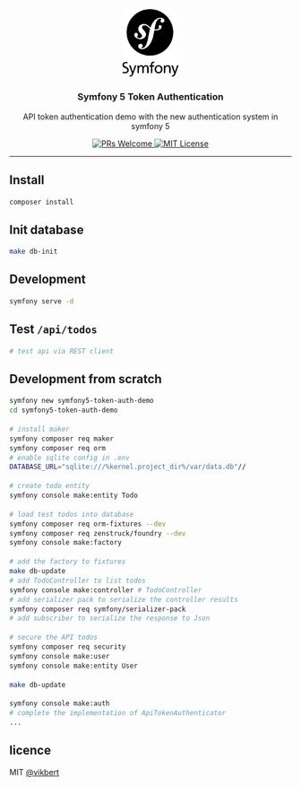 <div align="center">
  <img src="./docs/symfony.png" width="100" alt="symfony logo" />
  <h3>Symfony 5 Token Authentication</h3>
  <p>API token authentication demo with the new authentication system in symfony 5</p>

  <p>
    <a href="#">
      <img src="https://img.shields.io/badge/PRs-Welcome-brightgreen.svg?style=flat-square" alt="PRs Welcome">
    </a>
    <a href="#">
      <img src="https://img.shields.io/badge/License-MIT-brightgreen.svg?style=flat-square" alt="MIT License">
    </a>
  </p>
</div>

---

## Install
```bash
composer install 
```

## Init database
```bash
make db-init
```

## Development
```bash
symfony serve -d
```

## Test `/api/todos`
```bash
# test api via REST client
```

## Development from scratch
```bash
symfony new symfony5-token-auth-demo
cd symfony5-token-auth-demo

# install maker
symfony composer req maker
symfony composer req orm
# enable sqlite config in .env
DATABASE_URL="sqlite:///%kernel.project_dir%/var/data.db"//

# create todo entity
symfony console make:entity Todo

# load test todos into database
symfony composer req orm-fixtures --dev
symfony composer req zenstruck/foundry --dev
symfony console make:factory

# add the factory to fixtures
make db-update
# add TodoController to list todos
symfony console make:controller # TodoController
# add serializer pack to serialize the controller results
symfony composer req symfony/serializer-pack
# add subscriber to serialize the response to Json

# secure the API todos
symfony composer req security
symfony console make:user
symfony console make:entity User

make db-update

symfony console make:auth
# complete the implementation of ApiTokenAuthenticator
...
```

## licence

MIT [@vikbert](https://vikbert.github.io/)
